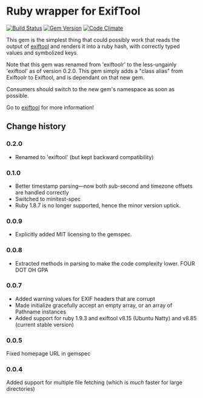 # Ruby wrapper for ExifTool

[![Build Status](https://secure.travis-ci.org/mceachen/exiftoolr.png?branch=master)](http://travis-ci.org/mceachen/exiftoolr)
[![Gem Version](https://badge.fury.io/rb/exiftoolr.png)](http://rubygems.org/gems/exiftoolr)
[![Code Climate](https://codeclimate.com/github/mceachen/exiftoolr.png)](https://codeclimate.com/github/mceachen/exiftoolr)

This gem is the simplest thing that could possibly work that
reads the output of [exiftool](http://www.sno.phy.queensu.ca/~phil/exiftool)
and renders it into a ruby hash, with correctly typed values and symbolized keys.

Note that this gem was renamed from 'exiftoolr' to the less-ungainly 'exiftool'
as of version 0.2.0. This gem simply adds a "class alias" from Exiftoolr to Exiftool,
and is dependant on that new gem.

Consumers should switch to the new gem's namespace as soon as possible.

Go to [exiftool](https://github.com/mceachen/exiftool) for more information!

## Change history

### 0.2.0

* Renamed to 'exiftool' (but kept backward compatibility)

### 0.1.0

* Better timestamp parsing—now both sub-second and timezone offsets are handled correctly
* Switched to minitest-spec
* Ruby 1.8.7 is no longer supported, hence the minor version uptick.

### 0.0.9

* Explicitly added MIT licensing to the gemspec.

### 0.0.8

* Extracted methods in parsing to make the code complexity lower. FOUR DOT OH GPA

### 0.0.7

* Added warning values for EXIF headers that are corrupt
* Made initialize gracefully accept an empty array, or an array of Pathname instances
* Added support for ruby 1.9.3 and exiftool v8.15 (Ubuntu Natty) and v8.85 (current stable version)

### 0.0.5

Fixed homepage URL in gemspec

### 0.0.4

Added support for multiple file fetching (which is *much* faster for large directories)
